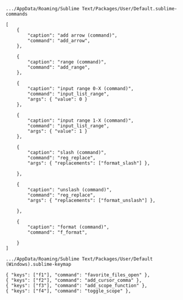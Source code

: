 	.../AppData/Roaming/Sublime Text/Packages/User/Default.sublime-commands
```
[
	{
		"caption": "add arrow (command)",
		"command": "add_arrow",
	},

	{
		"caption": "range (command)",
		"command": "add_range",
	},

	{
		"caption": "input range 0-X (command)",
		"command": "input_list_range",
		"args": { "value": 0 }
	},

	{
		"caption": "input range 1-X (command)",
		"command": "input_list_range",
		"args": { "value": 1 }
	},

	{
		"caption": "slash (command)",
		"command": "reg_replace",
		"args": { "replacements": ["format_slash"] },

	},

	{
		"caption": "unslash (command)",
		"command": "reg_replace",
		"args": { "replacements": ["format_unslash"] },

	},

	{
		"caption": "format (command)",
		"command": "f_format",

	}
]
```
	.../AppData/Roaming/Sublime Text/Packages/User/Default (Windows).sublime-keymap

```
{ "keys": ["f1"], "command": "favorite_files_open" },
{ "keys": ["f2"], "command": "add_cursor_comma" },
{ "keys": ["f3"], "command": "add_scope_function" },
{ "keys": ["f4"], "command": "toggle_scope" },
```
